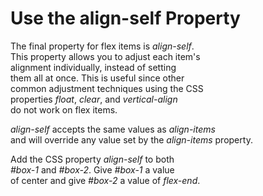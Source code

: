 ﻿# Use the align-self Property  
 
The final property for flex items is *align-self*.   
This property allows you to adjust each item's   
alignment individually, instead of setting   
them all at once. This is useful since other   
common adjustment techniques using the CSS   
properties *float*, *clear*, and *vertical-align*   
do not work on flex items.

*align-self* accepts the same values as *align-items*   
and will override any value set by the *align-items* property.  

Add the CSS property *align-self* to both   
*#box-1* and *#box-2*. Give *#box-1* a value   
of center and give *#box-2* a value of *flex-end*.



